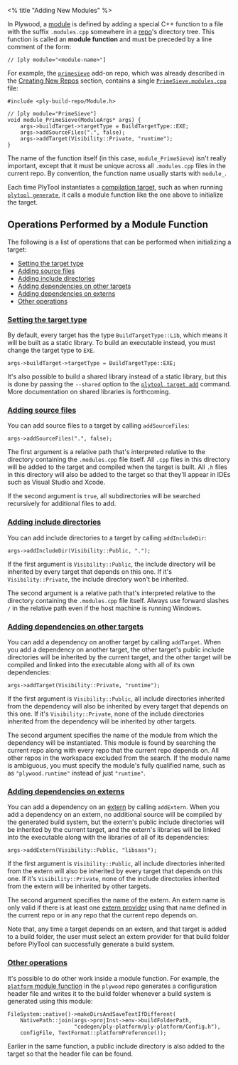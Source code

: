 <% title "Adding New Modules" %>

In Plywood, a [module](KeyConcepts#modules) is defined by adding a special C++ function to a file with the suffix `.modules.cpp` somewhere in a [repo](KeyConcepts#repos)'s directory tree. This function is called an **module function** and must be preceded by a line comment of the form:

    // [ply module="<module-name>"]

For example, the [`primesieve`](https://github.com/arc80/primesieve) add-on repo, which was already described in the [Creating New Repos](NewRepos) section, contains a single [`PrimeSieve.modules.cpp`](https://github.com/arc80/primesieve/blob/main/src/PrimeSieve/PrimeSieve.modules.cpp) file:

    #include <ply-build-repo/Module.h>
    
    // [ply module="PrimeSieve"]
    void module_PrimeSieve(ModuleArgs* args) {
        args->buildTarget->targetType = BuildTargetType::EXE;
        args->addSourceFiles(".", false);
        args->addTarget(Visibility::Private, "runtime");
    }

The name of the function itself (in this case, `module_PrimeSieve`) isn't really important, except that it must be unique across all `.modules.cpp` files in the current repo. By convention, the function name usually starts with `module_`.

Each time PlyTool instantiates a [compilation target](KeyConcepts#targets), such as when running [`plytool generate`](PlyTool), it calls a module function like the one above to initialize the target.

## Operations Performed by a Module Function

The following is a list of operations that can be performed when initializing a target:

* [Setting the target type](#setting-the-target-type)
* [Adding source files](#adding-source-files)
* [Adding include directories](#adding-include-directories)
* [Adding dependencies on other targets](#adding-dependencies-on-other-targets)
* [Adding dependencies on externs](#adding-dependencies-on-externs)
* [Other operations](#other-operations)

### [Setting the target type](#setting-the-target-type)

By default, every target has the type `BuildTargetType::Lib`, which means it will be built as a static library. To build an executable instead, you must change the target type to `EXE`.

    args->buildTarget->targetType = BuildTargetType::EXE;

It's also possible to build a shared library instead of a static library, but this is done by passing the `--shared` option to the [`plytool target add`](PlyTool) command. More documentation on shared libraries is forthcoming.

### [Adding source files](#adding-source-files)

You can add source files to a target by calling `addSourceFiles`:

    args->addSourceFiles(".", false);

The first argument is a relative path that's interpreted relative to the directory containing the `.modules.cpp` file itself. All `.cpp` files in this directory will be added to the target and compiled when the target is built. All `.h` files in this directory will also be added to the target so that they'll appear in IDEs such as Visual Studio and Xcode.

If the second argument is `true`, all subdirectories will be searched recursively for additional files to add.

### [Adding include directories](#adding-include-directories)

You can add include directories to a target by calling `addIncludeDir`:

    args->addIncludeDir(Visibility::Public, ".");

If the first argument is `Visibility::Public`, the include directory will be inherited by every target that depends on this one. If it's `Visibility::Private`, the include directory won't be inherited.

The second argument is a relative path that's interpreted relative to the directory containing the `.modules.cpp` file itself. Always use forward slashes `/` in the relative path even if the host machine is running Windows.

### [Adding dependencies on other targets](#adding-dependencies-on-other-targets)

You can add a dependency on another target by calling `addTarget`. When you add a dependency on another target, the other target's public include directories will be inherited by the current target, and the other target will be compiled and linked into the executable along with all of its own dependencies:

    args->addTarget(Visibility::Private, "runtime");

If the first argument is `Visibility::Public`, all include directories inherited from the dependency will also be inherited by every target that depends on this one. If it's `Visibility::Private`, none of the include directories inherited from the dependency will be inherited by other targets.

The second argument specifies the name of the module from which the dependency will be instantiated. This module is found by searching the current repo along with every repo that the current repo depends on. All other repos in the workspace excluded from the search. If the module name is ambiguous, you must specify the module's fully qualified name, such as as `"plywood.runtime"` instead of just `"runtime"`.

### [Adding dependencies on externs](#adding-dependencies-on-externs)

You can add a dependency on an [extern](KeyConcepts#externs) by calling `addExtern`. When you add a dependency on an extern, no additional source will be compiled by the generated build system, but the extern's public include directories will be inherited by the current target, and the extern's libraries will be linked into the executable along with the libraries of all of its dependencies:

    args->addExtern(Visibility::Public, "libsass");

If the first argument is `Visibility::Public`, all include directories inherited from the extern will also be inherited by every target that depends on this one. If it's `Visibility::Private`, none of the include directories inherited from the extern will be inherited by other targets.

The second argument specifies the name of the extern. An extern name is only valid if there is at least one [extern provider](KeyConcepts#extern-providers) using that name defined in the current repo or in any repo that the current repo depends on.

Note that, any time a target depends on an extern, and that target is added to a build folder, the user must select an extern provider for that build folder before PlyTool can successfully generate a build system.

### [Other operations](#other-operations)

It's possible to do other work inside a module function. For example, the [`platform` module function](https://github.com/arc80/plywood/blob/main/repos/plywood/src/platform/platform.modules.cpp) in the `plywood` repo generates a configuration header file and writes it to the build folder whenever a build system is generated using this module:

    FileSystem::native()->makeDirsAndSaveTextIfDifferent(
        NativePath::join(args->projInst->env->buildFolderPath,
                         "codegen/ply-platform/ply-platform/Config.h"),
        configFile, TextFormat::platformPreference());

Earlier in the same function, a public include directory is also added to the target so that the header file can be found.
